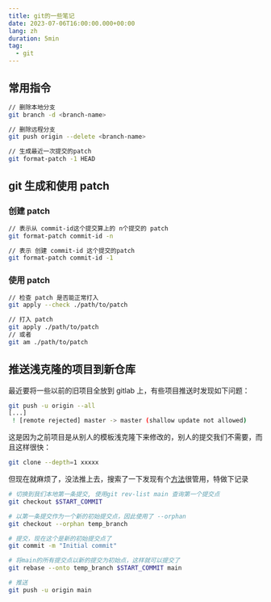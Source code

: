 ```yaml
---
title: git的一些笔记
date: 2023-07-06T16:00:00.000+00:00
lang: zh
duration: 5min
tag:
  - git
---
```



## 常用指令

```bash
// 删除本地分支
git branch -d <branch-name>

// 删除远程分支
git push origin --delete <branch-name>

// 生成最近一次提交的patch
git format-patch -1 HEAD

```

## git 生成和使用 patch

### 创建 patch

```bash
// 表示从 commit-id这个提交算上的 n个提交的 patch
git format-patch commit-id -n

// 表示 创建 commit-id 这个提交的patch
git format-patch commit-id -1
```

### 使用 patch

```bash
// 检查 patch 是否能正常打入
git apply --check ./path/to/patch

// 打入 patch
git apply ./path/to/patch
// 或者
git am ./path/to/patch
```

## 推送浅克隆的项目到新仓库

最近要将一些以前的旧项目全放到 gitlab 上，有些项目推送时发现如下问题：

```bash
git push -u origin --all
[...]
 ! [remote rejected] master -> master (shallow update not allowed)
```

这是因为之前项目是从别人的模板浅克隆下来修改的，别人的提交我们不需要，而且这样很快：

```bash
git clone --depth=1 xxxxx
```

但现在就麻烦了，没法推上去，搜索了一下发现有个[方法](https://stackoverflow.com/questions/50992188/how-to-push-a-shallow-clone-to-a-new-repo)很管用，特做下记录

```bash
# 切换到我们本地第一条提交, 使用git rev-list main 查询第一个提交点
git checkout $START_COMMIT

# 以第一条提交作为一个新的初始提交点，因此使用了 --orphan
git checkout --orphan temp_branch

# 提交，现在这个是新的初始提交点了
git commit -m "Initial commit"

# 将main的所有提交点以新的提交为初始点，这样就可以提交了
git rebase --onto temp_branch $START_COMMIT main

# 推送
git push -u origin main
```